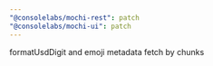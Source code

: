 ```yaml
---
"@consolelabs/mochi-rest": patch
"@consolelabs/mochi-ui": patch
---
```


formatUsdDigit and emoji metadata fetch by chunks
